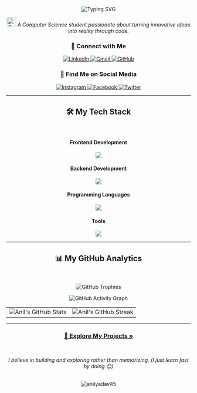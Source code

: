 <div align="center">
  <img src="https://readme-typing-svg.herokuapp.com?font=Fira+Code&size=26&duration=4000&pause=1000&color=00BFFF&center=true&vCenter=true&width=800&height=50&lines=Hi+there+👋,+I'm+Anil+Yadav;A+Passionate+MERN+Stack+Developer;Always+Learning+and+Building" alt="Typing SVG" />
</div>

<p align="center">
  <em><img src="https://i.pinimg.com/736x/57/39/92/57399252f0eeef07d189236c2e99444d.jpg" width="25" alt="Batman Logo"/> A Computer Science student passionate about turning innovative ideas into reality through code.</em>
</p>

<h3 align="center">🤝 Connect with Me</h3>
<p align="center">
  <a href="https://www.linkedin.com/in/anil-yadav-8b1361282" target="_blank">
    <img src="https://img.shields.io/badge/LinkedIn-0077B5?style=for-the-badge&logo=linkedin&logoColor=white" alt="LinkedIn"/>
  </a>
  <a href="mailto:rebelanil885@gmail.com">
    <img src="https://img.shields.io/badge/Gmail-EA4335?style=for-the-badge&logo=gmail&logoColor=white" alt="Gmail"/>
  </a>
  <a href="https://github.com/anilyadav45" target="_blank">
    <img src="https://img.shields.io/badge/GitHub-181717?style=for-the-badge&logo=github&logoColor=white" alt="GitHub"/>
  </a>
</p>

<h3 align="center">📱 Find Me on Social Media</h3>
<p align="center">
  <a href="https://www.instagram.com/anil.yaduwanshi45/" target="_blank">
    <img src="https://img.shields.io/badge/Instagram-%23E4405F.svg?style=for-the-badge&logo=Instagram&logoColor=white" alt="Instagram"/>
  </a>
  <a href="https://www.facebook.com/profile.php?id=100087176381835" target="_blank">
    <img src="https://img.shields.io/badge/Facebook-%231877F2.svg?style=for-the-badge&logo=Facebook&logoColor=white" alt="Facebook"/>
  </a>
  <a href="#" target="_blank">
    <img src="https://img.shields.io/badge/Twitter-%231DA1F2.svg?style=for-the-badge&logo=Twitter&logoColor=white" alt="Twitter"/>
  </a>
</p>

---

<h2 align="center">🛠️ My Tech Stack</h2>
<br>
<div align="center">
  <h4>Frontend Development</h4>
  <p>
    <a href="https://skillicons.dev">
      <img src="https://skillicons.dev/icons?i=react,javascript,html,css,tailwind,bootstrap" />
    </a>
  </p>
  <h4>Backend Development</h4>
  <p>
    <a href="https://skillicons.dev">
      <img src="https://skillicons.dev/icons?i=nodejs,express,mongodb" />
    </a>
  </p>
  <h4>Programming Languages</h4>
  <p>
    <a href="https://skillicons.dev">
      <img src="https://skillicons.dev/icons?i=java,python,c" />
    </a>
  </p>
  <h4>Tools</h4>
  <p>
    <a href="https://skillicons.dev">
      <img src="https://skillicons.dev/icons?i=popos,docker,git,github,vscode" />
    </a>
  </p>
</div>

---

<h2 align="center">📊 My GitHub Analytics</h2>
<br>
<div align="center">
  <p>
    <img src="https://github-profile-trophy.vercel.app/?username=anilyadav45&theme=tokyonight&no-frame=true&no-bg=true&margin-w=4" alt="GitHub Trophies" />
  </p>
 
  <p>
    <img src="https://github-readme-activity-graph.vercel.app/graph?username=anilyadav45&theme=tokyo-night&hide_border=true&hide_title=false&area=true&bg_color=1A1B27" alt="GitHub Activity Graph" />
  </p>
 
  <table>
    <tr>
      <td align="center">
        <img src="https://github-readme-stats.vercel.app/api?username=anilyadav45&show_icons=true&count_private=true&theme=tokyonight&hide_border=true&include_all_commits=true&rank_icon=percentile" alt="Anil's GitHub Stats" />
      </td>
      <td align="center">
        <img src="https://streak-stats.demolab.com/?user=anilyadav45&theme=tokyonight&hide_border=true" alt="Anil's GitHub Streak" />
      </td>
    </tr>
  </table>
</div>

---

<div align="center">
  <h3>
    <a href="https://github.com/anilyadav45?tab=repositories">
      🚀 Explore My Projects »
    </a>
  </h3>
  <br>
  <p><em>I believe in building and exploring rather than memorizing. (I just learn fast by doing 😉)</em></p>
  <br>
  <img src="https://komarev.com/ghpvc/?username=anilyadav45&label=Profile%20views&color=0e75b6&style=flat" alt="anilyadav45" /> 
</div>
